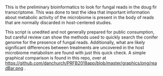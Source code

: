 This is the preliminary bioinformatics to look for fungal reads in the doug fir transcriptome. This was done to test the idea that important information about metabolic activity of the microbiome is present in the body of reads that are normally discarded in host-centered studies. 

This script is unedited and not generally prepared for public consumption, but careful review can show the methods used to quickly search the conifer genome for the presence of fungal reads. Additionally, what are likely significant differences between treatments are uncovered in the host microbiome metabolism are found with just this quick check. A simple graphical comparison is found in this repo, over at https://github.com/danchurch/PRFB2018app/blob/master/graphics/png/readBar.png .
